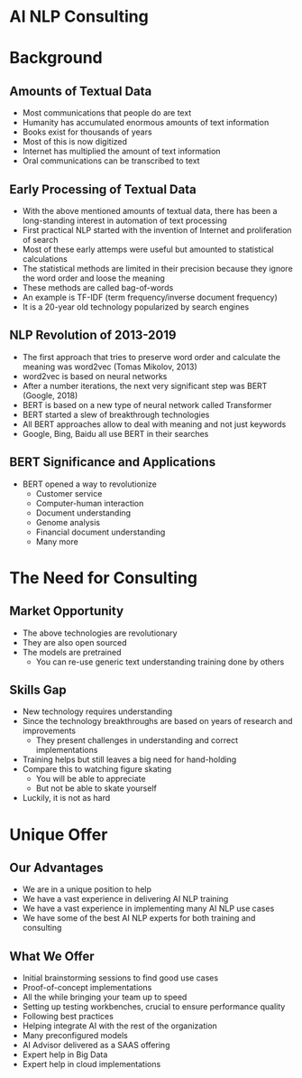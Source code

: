 # AI NLP Consulting

# Background

## Amounts of Textual Data
* Most communications that people do are text
* Humanity has accumulated enormous amounts of text information
* Books exist for thousands of years
* Most of this is now digitized
* Internet has multiplied the amount of text information
* Oral communications can be transcribed to text

## Early Processing of Textual Data
* With the above mentioned amounts of textual data,
there has been a long-standing interest in automation of text processing
* First practical NLP started with the invention of Internet
and proliferation of search
* Most of these early attemps were useful but amounted to statistical calculations
* The statistical methods are limited in their precision because
they ignore the word order and loose the meaning
* These methods are called bag-of-words 
* An example is TF-IDF (term frequency/inverse document frequency)
* It is a 20-year old technology popularized by search engines

## NLP Revolution of 2013-2019
* The first approach that tries to preserve word order and calculate the meaning was
word2vec (Tomas Mikolov, 2013)
* word2vec is based on neural networks
* After a number iterations, the next very significant step was BERT
(Google, 2018)
* BERT is based on a new type of neural network called Transformer
* BERT started a slew of breakthrough technologies
* All BERT approaches allow to deal with meaning and not just keywords
* Google, Bing, Baidu all use BERT in their searches

## BERT Significance and Applications
* BERT opened a way to revolutionize
    - Customer service
    - Computer-human interaction
    - Document understanding
    - Genome analysis
    - Financial document understanding
    - Many more
    
# The Need for Consulting

## Market Opportunity
* The above technologies are revolutionary
* They are also open sourced
* The models are pretrained
    - You can re-use generic text understanding training done by others
    
## Skills Gap
* New technology requires understanding
* Since the technology breakthroughs are based on years of research and improvements
    - They present challenges in understanding and correct implementations
* Training helps but still leaves a big need for hand-holding
* Compare this to watching figure skating
    * You will be able to appreciate
    * But not be able to skate yourself
* Luckily, it is not as hard

# Unique Offer

## Our Advantages
* We are in a unique position to help
* We have a vast experience in delivering AI NLP training
* We have a vast experience in implementing many AI NLP use cases
* We have some of the best AI NLP experts for both training and consulting

## What We Offer
* Initial brainstorming sessions to find good use cases
* Proof-of-concept implementations
* All the while bringing your team up to speed
* Setting up testing workbenches, crucial to ensure performance quality
* Following best practices
* Helping integrate AI with the rest of the organization
* Many preconfigured models
* AI Advisor delivered as a SAAS offering
* Expert help in Big Data 
* Expert help in cloud implementations
